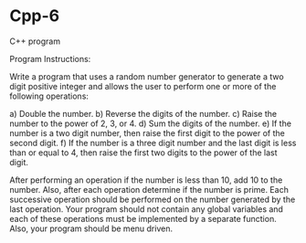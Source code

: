 # Cpp-6
C++ program

Program Instructions:

Write a program that uses a random number generator to generate a two digit positive integer and allows the user to perform one or more of the following operations:

a) Double the number.
b) Reverse the digits of the number.
c) Raise the number to the power of 2, 3, or 4.
d) Sum the digits of the number.
e) If the number is a two digit number, then raise the first digit to the power of the second digit.
f) If the number is a three digit number and the last digit is less than or equal to 4, then raise the first two digits to the power of the last digit.

After performing an operation if the number is less than 10, add 10 to the number. Also, after each operation determine if the number is prime.
Each successive operation should be performed on the number generated by the last operation. Your program should not contain any global variables and each of these operations must be implemented by a separate function. Also, your program should be menu driven.
